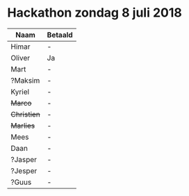 # Hackathon zondag 8 juli 2018

Naam|Betaald
---|---
Himar|-
Oliver|Ja
Mart|-
?Maksim|-
Kyriel|-
~~Marco~~|-
~~Christien~~|-
~~Marlies~~|-
Mees|-
Daan|-
?Jasper|-
?Jesper|-
?Guus|-
